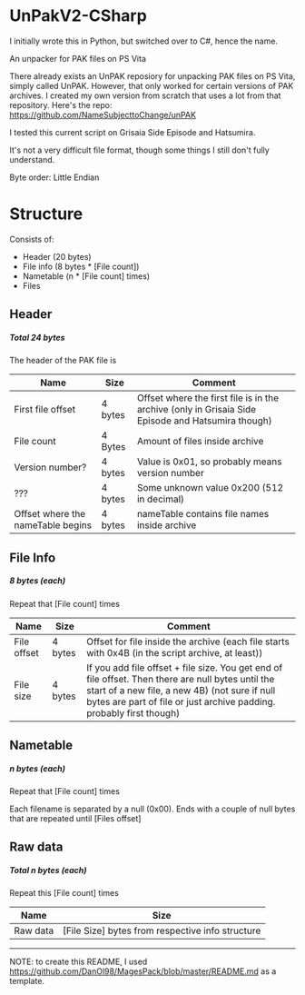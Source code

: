 # UnPakV2-CSharp

I initially wrote this in Python, but switched over to C#, hence the name.

An unpacker for PAK files on PS Vita

There already exists an UnPAK reposiory for unpacking PAK files on PS Vita, simply called UnPAK. However, that only worked for certain versions of PAK archives.
I created my own version from scratch that uses a lot from that repository. Here's the repo: https://github.com/NameSubjecttoChange/unPAK

I tested this current script on Grisaia Side Episode and Hatsumira.

It's not a very difficult file format, though some things I still don't fully understand.

Byte order: Little Endian

# Structure

Consists of:
* Header (20 bytes)
* File info (8 bytes * [File count])
* Nametable (n * [File count] times)
* Files

## Header
##### Total 24 bytes
The header of the PAK file is

Name | Size | Comment
--- | --- | ---
First file offset | 4 bytes | Offset where the first file is in the archive (only in Grisaia Side Episode and Hatsumira though)
File count | 4 Bytes | Amount of files inside archive
Version number? | 4 bytes | Value is 0x01, so probably means version number
??? | 4 bytes | Some unknown value 0x200 (512 in decimal)
Offset where the nameTable begins | 4 bytes | nameTable contains file names inside archive


## File Info
##### 8 bytes (each)
Repeat that [File count] times

Name | Size | Comment
--- | --- | ---
File offset | 4 bytes | Offset for file inside the archive (each file starts with 0x4B (in the script archive, at least))
File size | 4 bytes | If you add file offset + file size. You get end of file offset. Then there are null bytes until the start of a new file, a new 4B) (not sure if null bytes are part of file or just archive padding. probably first though)

## Nametable
##### n bytes (each)
Repeat that [File count] times

Each filename is separated by a null (0x00).
Ends with a couple of null bytes that are repeated until [Files offset]

## Raw data
##### Total n bytes (each)
Repeat this [File count] times

Name | Size |
--- | --- 
Raw data | [File Size] bytes from respective info structure

---

NOTE: to create this README, I used https://github.com/DanOl98/MagesPack/blob/master/README.md as a template.
